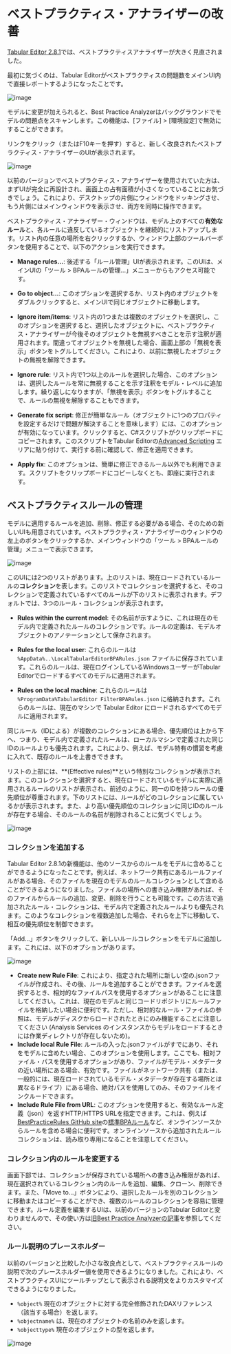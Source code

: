 ﻿# ベストプラクティス・アナライザーの改善

[Tabular Editor 2.8.1](https://github.com/otykier/TabularEditor/releases/tag/2.8.1)では、ベストプラクティスアナライザーが大きく見直されました。

最初に気づくのは、Tabular Editorがベストプラクティスの問題数をメインUI内で直接レポートするようになったことです。

![image](https://user-images.githubusercontent.com/8976200/53631987-baee5880-3c0b-11e9-9d66-e906cccce2be.png)

モデルに変更が加えられると、Best Practice Analyzerはバックグラウンドでモデルの問題点をスキャンします。この機能は、[ファイル] > [環境設定]で無効にすることができます。

リンクをクリック（またはF10キーを押す）すると、新しく改良されたベストプラクティス・アナライザーのUIが表示されます。

![image](https://user-images.githubusercontent.com/8976200/53631947-9eeab700-3c0b-11e9-9217-5739d4de2f88.png)

以前のバージョンでベストプラクティス・アナライザーを使用されていた方は、まずUIが完全に再設計され、画面上の占有面積が小さくなっていることにお気づきでしょう。これにより、デスクトップの片側にウィンドウをドッキングさせ、もう片側にはメインウィンドウを表示させ、両方を同時に操作できます。

ベストプラクティス・アナライザー・ウィンドウは、モデル上のすべての**有効なルール**と、各ルールに違反しているオブジェクトを継続的にリストアップします。リスト内の任意の場所を右クリックするか、ウィンドウ上部のツールバーボタンを使用することで、以下のアクションを実行できます。

* **Manage rules...**: 後述する「ルール管理」UIが表示されます。このUIは、メインUIの「ツール > BPAルールの管理...」メニューからもアクセス可能です。

* **Go to object...**: このオプションを選択するか、リスト内のオブジェクトをダブルクリックすると、メインUIで同じオブジェクトに移動します。

* **Ignore item/items**: リスト内の1つまたは複数のオブジェクトを選択し、このオプションを選択すると、選択したオブジェクトに、ベストプラクティス・アナライザーが今後そのオブジェクトを無視すべきことを示す注釈が適用されます。間違ってオブジェクトを無視した場合、画面上部の「無視を表示」ボタンをトグルしてください。これにより、以前に無視したオブジェクトの無視を解除できます。

* **Ignore rule**: リスト内で1つ以上のルールを選択した場合、このオプションは、選択したルールを常に無視することを示す注釈をモデル・レベルに追加します。繰り返しになりますが、「無視を表示」ボタンをトグルすることで、ルールの無視を解除することもできます。

* **Generate fix script**: 修正が簡単なルール（オブジェクトに1つのプロパティを設定するだけで問題が解決することを意味します）には、このオプションが有効になっています。クリックすると、C#スクリプトがクリップボードにコピーされます。このスクリプトをTabular Editorの[Advanced Scripting](/Advanced-Scripting) エリアに貼り付けて、実行する前に確認して、修正を適用できます。

* **Apply fix**: このオプションは、簡単に修正できるルール以外でも利用できます。スクリプトをクリップボードにコピーしなくとも、即座に実行されます。

## ベストプラクティスルールの管理

モデルに適用するルールを追加、削除、修正する必要がある場合、そのための新しいUIも用意されています。ベストプラクティス・アナライザーのウィンドウの左上のボタンをクリックするか、メインウィンドウの「ツール > BPAルールの管理」メニューで表示できます。

![image](https://user-images.githubusercontent.com/8976200/53632990-2f29fb80-3c0e-11e9-82fe-ee9c921662c7.png)

このUIには2つのリストがあります。上のリストは、現在ロードされているルールの**コレクション**を表します。このリストでコレクションを選択すると、そのコレクションで定義されているすべてのルールが下のリストに表示されます。デフォルトでは、3つのルール・コレクションが表示されます。

* **Rules within the current model**: その名前が示すように、これは現在のモデル内で定義されたルールのコレクションです。ルールの定義は、モデルオブジェクトのアノテーションとして保存されます。

* **Rules for the local user**: これらのルールは `%AppData%..\LocalTabularEditorBPARules.json` ファイルに保存されています。これらのルールは、現在ログインしているWindowsユーザーがTabular Editorでロードするすべてのモデルに適用されます。

* **Rules on the local machine**: これらのルールは `%ProgramData%TabularEditor FilterBPARules.json` に格納されます。これらのルールは、現在のマシンで Tabular Editor にロードされるすべてのモデルに適用されます。

同じルール（IDによる）が複数のコレクションにある場合、優先順位は上から下へ、つまり、モデル内で定義されたルールは、ローカルマシンで定義された同じIDのルールよりも優先されます。これにより、例えば、モデル特有の慣習を考慮に入れて、既存のルールを上書きできます。

リストの上部には、**(Effective rules)**という特別なコレクションが表示されます。このコレクションを選択すると、現在ロードされているモデルに実際に適用されるルールのリストが表示され、前述のように、同一のIDを持つルールの優先順位が尊重されます。下のリストには、ルールがどのコレクションに属しているかが表示されます。また、より高い優先順位のコレクションに同じIDのルールが存在する場合、そのルールの名前が削除されることに気づくでしょう。

![image](https://user-images.githubusercontent.com/8976200/53633831-74e7c380-3c10-11e9-925e-1419987f5a17.png)

### コレクションを追加する

Tabular Editor 2.8.1の新機能は、他のソースからのルールをモデルに含めることができるようになったことです。例えば、ネットワーク共有にあるルールファイルがある場合、そのファイルを現在のモデルのルールコレクションとして含めることができるようになりました。ファイルの場所への書き込み権限があれば、そのファイルからルールの追加、変更、削除を行うことも可能です。この方法で追加されたルール・コレクションは、モデル内で定義されたルールよりも優先されます。このようなコレクションを複数追加した場合、それらを上下に移動して、相互の優先順位を制御できます。

「Add...」ボタンをクリックして、新しいルールコレクションをモデルに追加します。これには、以下のオプションがあります。

![image](https://user-images.githubusercontent.com/8976200/53634211-7cf43300-3c11-11e9-8fed-7df113264a6f.png)

* **Create new Rule File**: これにより、指定された場所に新しい空の.jsonファイルが作成され、その後、ルールを追加することができます。ファイルを選択するとき、相対的なファイルパスを使用するオプションがあることに注意してください。これは、現在のモデルと同じコードリポジトリにルールファイルを格納したい場合に便利です。ただし、相対的なルール・ファイルの参照は、モデルがディスクからロードされたときにのみ機能することに注意してください (Analysis Services のインスタンスからモデルをロードするときには作業ディレクトリが存在しないため)。
* **Include local Rule File**: ルールの入った.jsonファイルがすでにあり、それをモデルに含めたい場合、このオプションを使用します。ここでも、相対ファイル・パスを使用するオプションがあり、ファイルがモデル・メタデータの近い場所にある場合、有効です。ファイルがネットワーク共有（または、一般的には、現在ロードされているモデル・メタデータが存在する場所とは異なるドライブ）にある場合、絶対パスを使用してのみ、そのファイルをインクルードできます。
* **Include Rule File from URL**: このオプションを使用すると、有効なルール定義（json）を返すHTTP/HTTPS URLを指定できます。これは、例えば[BestPracticeRules GitHub site](https://github.com/TabularEditor/BestPracticeRules)の[標準BPAルール](https://raw.githubusercontent.com/TabularEditor/BestPracticeRules/master/BPARules-standard.json)など、オンラインソースからルールを含める場合に便利です。オンラインソースから追加されたルールコレクションは、読み取り専用になることを注意してください。

### コレクション内のルールを変更する

画面下部では、コレクションが保存されている場所への書き込み権限があれば、現在選択されているコレクション内のルールを追加、編集、クローン、削除できます。また、「Move to...」ボタンにより、選択したルールを別のコレクションに移動またはコピーすることができ、複数のルールのコレクションを容易に管理できます。ルール定義を編集するUIは、以前のバージョンのTabular Editorと変わりませんので、その使い方は[旧Best Practice Analyzerの記事](/Best-Practice-Analyzer#rule-expression-samples)を参照してください。

### ルール説明のプレースホルダー

以前のバージョンと比較した小さな改良点として、ベストプラクティスルールの説明で次のプレースホルダー値を使用できるようになりました。これにより、ベストプラクティスUIにツールチップとして表示される説明文をよりカスタマイズできるようになりました。

* `%object%` 現在のオブジェクトに対する完全修飾されたDAXリファレンス（該当する場合）を返します。
* `%objectname%` は、現在のオブジェクトの名前のみを返します。
* `%objecttype%` 現在のオブジェクトの型を返します。

![image](https://user-images.githubusercontent.com/8976200/53671918-587f7180-3c78-11e9-855f-ed497f2c0c98.png)
